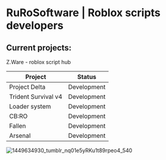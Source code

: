 # RuRoSoftware | Roblox scripts developers
## Current projects:
Z.Ware - roblox script hub

| Project     | Status                                                          |
|----------|-----------------------------------------------------------------|
| Project Delta	   | Development       |
| Trident Survival v4      | Development                                        |
| Loader system       | Development                              |
| CB:RO	   | Development                                         |
| Fallen	   | Development                                   |
| Arsenal	   | Development                                   |

![1449634930_tumblr_nq01e5yRKu1t89rpeo4_540](https://github.com/user-attachments/assets/a8743737-c4dc-40e8-9968-f1fff22d329e)
